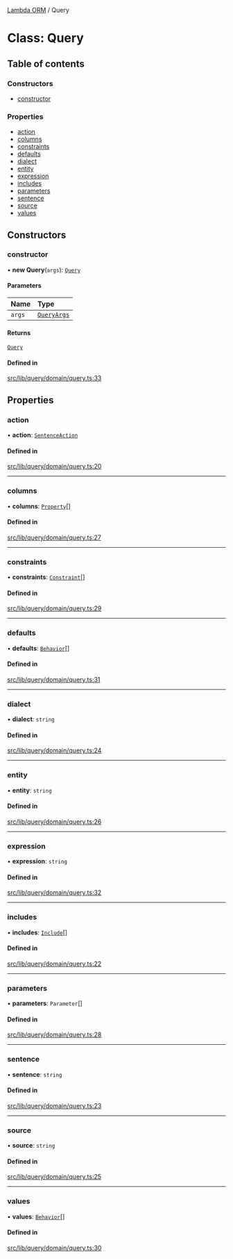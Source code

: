 [Lambda ORM](../README.md) / Query

# Class: Query

## Table of contents

### Constructors

- [constructor](Query.md#constructor)

### Properties

- [action](Query.md#action)
- [columns](Query.md#columns)
- [constraints](Query.md#constraints)
- [defaults](Query.md#defaults)
- [dialect](Query.md#dialect)
- [entity](Query.md#entity)
- [expression](Query.md#expression)
- [includes](Query.md#includes)
- [parameters](Query.md#parameters)
- [sentence](Query.md#sentence)
- [source](Query.md#source)
- [values](Query.md#values)

## Constructors

### constructor

• **new Query**(`args`): [`Query`](Query.md)

#### Parameters

| Name | Type |
| :------ | :------ |
| `args` | [`QueryArgs`](../interfaces/QueryArgs.md) |

#### Returns

[`Query`](Query.md)

#### Defined in

[src/lib/query/domain/query.ts:33](https://github.com/lambda-orm/lambdaorm/blob/3956b91541983598296aa2d7a3e70bfb62959dfc/src/lib/query/domain/query.ts#L33)

## Properties

### action

• **action**: [`SentenceAction`](../enums/SentenceAction.md)

#### Defined in

[src/lib/query/domain/query.ts:20](https://github.com/lambda-orm/lambdaorm/blob/3956b91541983598296aa2d7a3e70bfb62959dfc/src/lib/query/domain/query.ts#L20)

___

### columns

• **columns**: [`Property`](../interfaces/Property.md)[]

#### Defined in

[src/lib/query/domain/query.ts:27](https://github.com/lambda-orm/lambdaorm/blob/3956b91541983598296aa2d7a3e70bfb62959dfc/src/lib/query/domain/query.ts#L27)

___

### constraints

• **constraints**: [`Constraint`](../interfaces/Constraint.md)[]

#### Defined in

[src/lib/query/domain/query.ts:29](https://github.com/lambda-orm/lambdaorm/blob/3956b91541983598296aa2d7a3e70bfb62959dfc/src/lib/query/domain/query.ts#L29)

___

### defaults

• **defaults**: [`Behavior`](../interfaces/Behavior.md)[]

#### Defined in

[src/lib/query/domain/query.ts:31](https://github.com/lambda-orm/lambdaorm/blob/3956b91541983598296aa2d7a3e70bfb62959dfc/src/lib/query/domain/query.ts#L31)

___

### dialect

• **dialect**: `string`

#### Defined in

[src/lib/query/domain/query.ts:24](https://github.com/lambda-orm/lambdaorm/blob/3956b91541983598296aa2d7a3e70bfb62959dfc/src/lib/query/domain/query.ts#L24)

___

### entity

• **entity**: `string`

#### Defined in

[src/lib/query/domain/query.ts:26](https://github.com/lambda-orm/lambdaorm/blob/3956b91541983598296aa2d7a3e70bfb62959dfc/src/lib/query/domain/query.ts#L26)

___

### expression

• **expression**: `string`

#### Defined in

[src/lib/query/domain/query.ts:32](https://github.com/lambda-orm/lambdaorm/blob/3956b91541983598296aa2d7a3e70bfb62959dfc/src/lib/query/domain/query.ts#L32)

___

### includes

• **includes**: [`Include`](Include.md)[]

#### Defined in

[src/lib/query/domain/query.ts:22](https://github.com/lambda-orm/lambdaorm/blob/3956b91541983598296aa2d7a3e70bfb62959dfc/src/lib/query/domain/query.ts#L22)

___

### parameters

• **parameters**: `Parameter`[]

#### Defined in

[src/lib/query/domain/query.ts:28](https://github.com/lambda-orm/lambdaorm/blob/3956b91541983598296aa2d7a3e70bfb62959dfc/src/lib/query/domain/query.ts#L28)

___

### sentence

• **sentence**: `string`

#### Defined in

[src/lib/query/domain/query.ts:23](https://github.com/lambda-orm/lambdaorm/blob/3956b91541983598296aa2d7a3e70bfb62959dfc/src/lib/query/domain/query.ts#L23)

___

### source

• **source**: `string`

#### Defined in

[src/lib/query/domain/query.ts:25](https://github.com/lambda-orm/lambdaorm/blob/3956b91541983598296aa2d7a3e70bfb62959dfc/src/lib/query/domain/query.ts#L25)

___

### values

• **values**: [`Behavior`](../interfaces/Behavior.md)[]

#### Defined in

[src/lib/query/domain/query.ts:30](https://github.com/lambda-orm/lambdaorm/blob/3956b91541983598296aa2d7a3e70bfb62959dfc/src/lib/query/domain/query.ts#L30)
